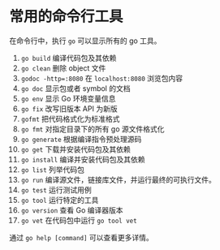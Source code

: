 # 常用的命令行工具

在命令行中，执行 `go` 可以显示所有的 go 工具。

1. `go build` 编译代码包及其依赖
1. `go clean` 删除 object 文件
1. `godoc -http=:8080` 在 `localhost:8080` 浏览包内容
1. `go doc` 显示包或者 symbol 的文档
1. `go env` 显示 Go 环境变量信息
1. `go fix` 改写旧版本 API 为新版
1. `gofmt` 把代码格式化为标准格式
1. `go fmt` 对指定目录下的所有 go 源文件格式化
1. `go generate` 根据编译指令预处理源码
1. `go get` 下载并安装代码包及其依赖
1. `go install` 编译并安装代码包及其依赖
1. `go list` 列举代码包
1. `go run` 编译源文件，链接库文件，并运行最终的可执行文件。
1. `go test` 运行测试用例
1. `go tool` 运行特定的工具
1. `go version` 查看 Go 编译器版本
1. `go vet` 在代码包中运行 `go tool vet`

通过 `go help [command]` 可以查看更多详情。